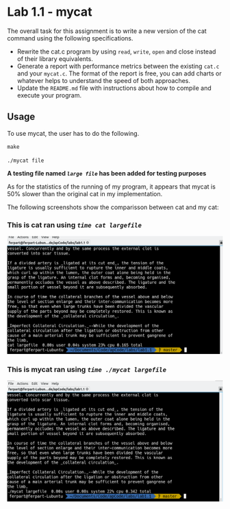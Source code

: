 # Lab 1.1 - mycat

The overall task for this assignment is to write a new version of the cat command using the following specifications.

* Rewrite the cat.c program by using `read`, `write`, `open` and close instead of their library equivalents.
* Generate a report with performance metrics between the existing `cat.c` and your `mycat.c`. The format of the report is free, you can add charts or whatever helps to understand the speed of both approaches.
* Update the `README.md` file with instructions about how to compile and execute your program.

## Usage

To use mycat, the user has to do the following.

```
make

./mycat file
```

**A testing file named *`large file`* has been added for testing purposes**

As for the statistics of the running of my program, it appears that mycat is 50% slower than the original cat in my implementation. 

The following screenshots show the comparisson between cat and my cat:

### This is cat ran using *`time cat largefile`* 
![alt-text](https://github.com/ferpart/ap-labs/blob/master/labs/lab1.1/img/cat.png "Original cat execution time on largefile file")

### This is mycat ran using *`time ./mycat largefile`*

![alt-text](https://github.com/ferpart/ap-labs/blob/master/labs/lab1.1/img/mycat.png "My cat execution time on largefile file") 

